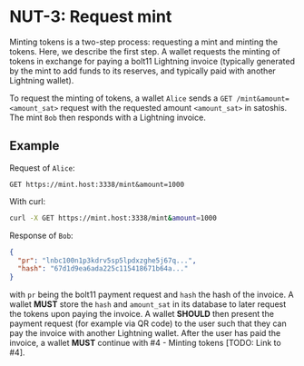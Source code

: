 # NUT-3: Request mint

Minting tokens is a two-step process: requesting a mint and minting the tokens. Here, we describe the first step. A wallet requests the minting of tokens in exchange for paying a bolt11 Lightning invoice (typically generated by the mint to add funds to its reserves, and typically paid with another Lightning wallet).

To request the minting of tokens, a wallet `Alice` sends a `GET /mint&amount=<amount_sat>` request with the requested amount `<amount_sat>` in satoshis. The mint `Bob` then responds with a Lightning invoice.

## Example

Request of `Alice`:

```http
GET https://mint.host:3338/mint&amount=1000
```

With curl:

```bash
curl -X GET https://mint.host:3338/mint&amount=1000
```

Response of `Bob`:

```json
{
  "pr": "lnbc100n1p3kdrv5sp5lpdxzghe5j67q...",
  "hash": "67d1d9ea6ada225c115418671b64a..."
}
```

with `pr` being the bolt11 payment request and `hash` the hash of the invoice. A wallet **MUST** store the `hash` and `amount_sat` in its database to later request the tokens upon paying the invoice. A wallet **SHOULD** then present the payment request (for example via QR code) to the user such that they can pay the invoice with another Lightning wallet. After the user has paid the invoice, a wallet **MUST** continue with #4 - Minting tokens [TODO: Link to #4].

[00]: 00.md
[01]: 01.md
[02]: 02.md
[03]: 03.md
[04]: 04.md
[05]: 05.md
[06]: 06.md
[07]: 07.md
[08]: 08.md
[09]: 09.md
[10]: 10.md
[11]: 11.md
[12]: 12.md
[13]: 13.md
[14]: 14.md
[15]: 15.md
[16]: 16.md
[17]: 17.md
[18]: 18.md
[19]: 19.md
[20]: 20.md